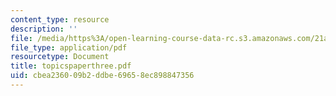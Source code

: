 ```yaml
---
content_type: resource
description: ''
file: /media/https%3A/open-learning-course-data-rc.s3.amazonaws.com/21a-240-race-and-science-spring-2004/cbea236009b2ddbe69658ec898847356_topicspaperthree.pdf
file_type: application/pdf
resourcetype: Document
title: topicspaperthree.pdf
uid: cbea2360-09b2-ddbe-6965-8ec898847356
---
```

